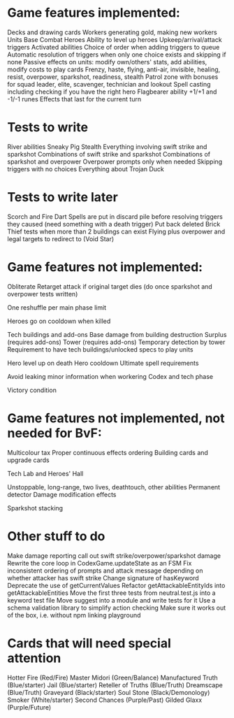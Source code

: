 # Game features implemented:

Decks and drawing cards
Workers generating gold, making new workers
Units
Base
Combat
Heroes
Ability to level up heroes
Upkeep/arrival/attack triggers
Activated abilities
Choice of order when adding triggers to queue
Automatic resolution of triggers when only one choice exists and skipping if none
Passive effects on units: modify own/others' stats, add abilities, modify costs to play cards
Frenzy, haste, flying, anti-air, invisible, healing, resist, overpower, sparkshot, readiness, stealth
Patrol zone with bonuses for squad leader, elite, scavenger, technician and lookout
Spell casting including checking if you have the right hero
Flagbearer ability
+1/+1 and -1/-1 runes
Effects that last for the current turn

# Tests to write

River abilities
Sneaky Pig
Stealth
Everything involving swift strike and sparkshot
Combinations of swift strike and sparkshot
Combinations of sparkshot and overpower
Overpower prompts only when needed
Skipping triggers with no choices
Everything about Trojan Duck

# Tests to write later

Scorch and Fire Dart
Spells are put in discard pile before resolving triggers they caused (need something with a death trigger)
Put back deleted Brick Thief tests when more than 2 buildings can exist
Flying plus overpower and legal targets to redirect to (Void Star)

# Game features not implemented:

Obliterate
Retarget attack if original target dies (do once sparkshot and overpower tests written)

One reshuffle per main phase limit

Heroes go on cooldown when killed

Tech buildings and add-ons
Base damage from building destruction
Surplus (requires add-ons)
Tower (requires add-ons)
Temporary detection by tower
Requirement to have tech buildings/unlocked specs to play units

Hero level up on death
Hero cooldown
Ultimate spell requirements

Avoid leaking minor information when workering
Codex and tech phase

Victory condition

# Game features not implemented, not needed for BvF:

Multicolour tax
Proper continuous effects ordering
Building cards and upgrade cards

Tech Lab and Heroes' Hall

Unstoppable, long-range, two lives, deathtouch, other abilities
Permanent detector
Damage modification effects

Sparkshot stacking

# Other stuff to do

Make damage reporting call out swift strike/overpower/sparkshot damage
Rewrite the core loop in CodexGame.updateState as an FSM
Fix inconsistent ordering of prompts and attack message depending on whether attacker has swift strike
Change signature of hasKeyword
Deprecate the use of getCurrentValues
Refactor getAttackableEntityIds into getAttackableEntities
Move the first three tests from neutral.test.js into a keyword test file
Move suggest into a module and write tests for it
Use a schema validation library to simplify action checking
Make sure it works out of the box, i.e. without npm linking playground

# Cards that will need special attention

Hotter Fire (Red/Fire)
Master Midori (Green/Balance)
Manufactured Truth (Blue/starter)
Jail (Blue/starter)
Reteller of Truths (Blue/Truth)
Dreamscape (Blue/Truth)
Graveyard (Black/starter)
Soul Stone (Black/Demonology)
Smoker (White/starter)
Second Chances (Purple/Past)
Gilded Glaxx (Purple/Future)
